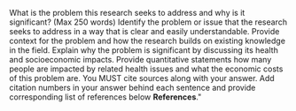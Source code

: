 What is the problem this research seeks to address and why is it significant? (Max 250 words)
Identify the problem or issue that the research seeks to address in a way that is clear and easily understandable. 
Provide context for the problem and how the research builds on existing knowledge in the field. 
Explain why the problem is significant by discussing its health and socioeconomic impacts.
Provide quantitative statements how many people are impacted by related health issues and what the economic costs of this problem are.
You MUST cite sources along with your answer. Add citation numbers in your answer behind each sentence and provide corresponding list of references below **References**."
